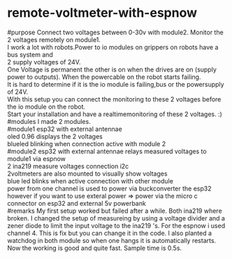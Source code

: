# remote-voltmeter-with-espnow
#purpose
Connect two voltages between 0-30v with module2. Monitor the 2 voltages remotely on module1.<br />
I work a lot with robots.Power to io modules on grippers on robots have a bus system and<br />
2 supply voltages of 24V. <br />
One Voltage is permanent the other is on when the drives are on (supply power to outputs). When the powercable on the robot starts failing.<br />
It is hard to determine if it is the io module is failing,bus or the powersupply of 24V.<br />
With this setup you can connect the monitoring to these 2 voltages before the io module on the robot. <br />
Start your installation and have a realtimemonitoring of these 2 voltages. :)<br />
#modules
I made 2 modules.<br />
#module1
esp32 with external antennae<br />
oled 0.96 displays the 2 voltages<br />
blueled blinking when connection active with module 2<br />
#module2 
esp32 with external antennae relays measured voltages to module1 via espnow<br />
2 ina219 measure voltages connection i2c<br />
2voltmeters are also mounted to visually show voltages<br />
blue led blinks when active connection with other module<br />
power from one channel is used to power via buckconverter the esp32<br />
however if you want to use exteral power => power via the micro c connector on esp32 and external 5v powerbank<br />
#remarks
My first setup worked but failed after a while. Both ina219 where broken. 
I changed the setup of measureing by using a voltage divider and a zener diode to limit the input voltage to the ina219 's.
For the espnow i used channel 4. This is fix but you can change it in the code.
I also planted a watchdog in both module so when one hangs it is automatically restarts.
Now the working is good and quite fast. Sample time is 0.5s.





